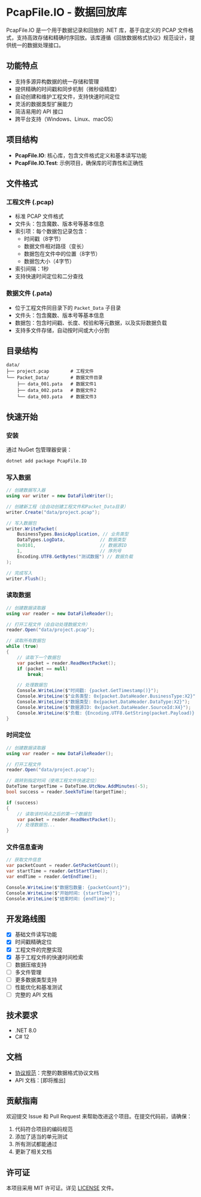 # PcapFile.IO - 数据回放库

PcapFile.IO 是一个用于数据记录和回放的 .NET 库，基于自定义的 PCAP 文件格式，支持高效存储和精确时序回放。该库遵循《回放数据格式协议》规范设计，提供统一的数据处理接口。

## 功能特点

- 支持多源异构数据的统一存储和管理
- 提供精确的时间戳和同步机制（微秒级精度）
- 自动创建和维护工程文件，支持快速时间定位
- 灵活的数据类型扩展能力
- 简洁易用的 API 接口
- 跨平台支持（Windows、Linux、macOS）

## 项目结构

- **PcapFile.IO**: 核心库，包含文件格式定义和基本读写功能
- **PcapFile.IO.Test**: 示例项目，确保库的可靠性和正确性

## 文件格式

### 工程文件 (.pcap)
- 标准 PCAP 文件格式
- 文件头：包含魔数、版本号等基本信息
- 索引项：每个数据包记录包含：
  - 时间戳（8字节）
  - 数据文件相对路径（变长）
  - 数据包在文件中的位置（8字节）
  - 数据包大小（4字节）
- 索引间隔：1秒
- 支持快速时间定位和二分查找

### 数据文件 (.pata)
- 位于工程文件同目录下的 `Packet_Data` 子目录
- 文件头：包含魔数、版本号等基本信息
- 数据包：包含时间戳、长度、校验和等元数据，以及实际数据负载
- 支持多文件存储，自动按时间或大小分割

## 目录结构

```
data/
├── project.pcap        # 工程文件
└── Packet_Data/        # 数据文件目录
    ├── data_001.pata   # 数据文件1
    ├── data_002.pata   # 数据文件2
    └── data_003.pata   # 数据文件3
```

## 快速开始

### 安装

通过 NuGet 包管理器安装：

```bash
dotnet add package PcapFile.IO
```

### 写入数据

```csharp
// 创建数据写入器
using var writer = new DataFileWriter();

// 创建新工程（会自动创建工程文件和Packet_Data目录）
writer.Create("data/project.pcap");

// 写入数据包
writer.WritePacket(
    BusinessTypes.BasicApplication, // 业务类型
    DataTypes.LogData,             // 数据类型
    0x0101,                        // 数据源ID
    1,                             // 序列号
    Encoding.UTF8.GetBytes("测试数据") // 数据负载
);

// 完成写入
writer.Flush();
```

### 读取数据

```csharp
// 创建数据读取器
using var reader = new DataFileReader();

// 打开工程文件（会自动处理数据文件）
reader.Open("data/project.pcap");

// 读取所有数据包
while (true)
{
    // 读取下一个数据包
    var packet = reader.ReadNextPacket();
    if (packet == null)
        break;

    // 处理数据包
    Console.WriteLine($"时间戳: {packet.GetTimestamp()}");
    Console.WriteLine($"业务类型: 0x{packet.DataHeader.BusinessType:X2}");
    Console.WriteLine($"数据类型: 0x{packet.DataHeader.DataType:X2}");
    Console.WriteLine($"数据源ID: 0x{packet.DataHeader.SourceId:X4}");
    Console.WriteLine($"负载: {Encoding.UTF8.GetString(packet.Payload)}");
}
```

### 时间定位

```csharp
// 创建数据读取器
using var reader = new DataFileReader();

// 打开工程文件
reader.Open("data/project.pcap");

// 跳转到指定时间（使用工程文件快速定位）
DateTime targetTime = DateTime.UtcNow.AddMinutes(-5);
bool success = reader.SeekToTime(targetTime);

if (success)
{
    // 读取该时间点之后的第一个数据包
    var packet = reader.ReadNextPacket();
    // 处理数据包...
}
```

### 文件信息查询

```csharp
// 获取文件信息
var packetCount = reader.GetPacketCount();
var startTime = reader.GetStartTime();
var endTime = reader.GetEndTime();

Console.WriteLine($"数据包数量: {packetCount}");
Console.WriteLine($"开始时间: {startTime}");
Console.WriteLine($"结束时间: {endTime}");
```

## 开发路线图

- [x] 基础文件读写功能
- [x] 时间戳精确定位
- [x] 工程文件的完整实现
- [x] 基于工程文件的快速时间检索
- [ ] 数据压缩支持
- [ ] 多文件管理
- [ ] 更多数据类型支持
- [ ] 性能优化和基准测试
- [ ] 完整的 API 文档

## 技术要求

- .NET 8.0
- C# 12

## 文档

- [协议规范](./PROTOCOL.md)：完整的数据格式协议文档
- API 文档：[即将推出]

## 贡献指南

欢迎提交 Issue 和 Pull Request 来帮助改进这个项目。在提交代码前，请确保：

1. 代码符合项目的编码规范
2. 添加了适当的单元测试
3. 所有测试都能通过
4. 更新了相关文档

## 许可证

本项目采用 MIT 许可证。详见 [LICENSE](./LICENSE) 文件。
